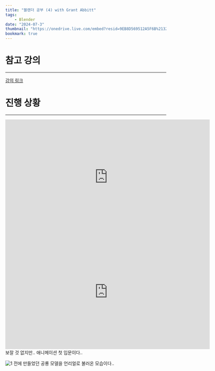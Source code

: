 ```yaml
---
title: "블렌더 공부 (4) with Grant Abbitt"
tags:
    - Blender
date: "2024-07-3"
thumbnail: "https://onedrive.live.com/embed?resid=9EB8D569512A5F6B%2132377&authkey=%21ANPjdTOt24SvF2w&width=1555&height=1245"
bookmark: true
---
```

# 참고 강의
---
[강의 링크](https://www.udemy.com/course/blender-tutorial-korean/?couponCode=OF52424)


# 진행 상황
---
<iframe width="640" height="360" src="https://www.youtube.com/embed/96T2gPiyfq0" title="0000 With Grant Abbitt" frameborder="0" allow="accelerometer; autoplay; clipboard-write; encrypted-media; gyroscope; picture-in-picture; web-share" referrerpolicy="strict-origin-when-cross-origin" allowfullscreen></iframe>  
<iframe width="640" height="360" src="https://www.youtube.com/embed/CfyyoaRGW08" title="0001 with Grant Abbitt" frameborder="0" allow="accelerometer; autoplay; clipboard-write; encrypted-media; gyroscope; picture-in-picture; web-share" referrerpolicy="strict-origin-when-cross-origin" allowfullscreen></iframe>   
보잘 것 없지만.. 애니메이션 첫 입문이다..


![1](https://onedrive.live.com/embed?resid=9EB8D569512A5F6B%2132377&authkey=%21ANPjdTOt24SvF2w&width=1555&height=1245)
전에 만들었던 공룡 모델을 언리얼로 불러온 모습이다.. 